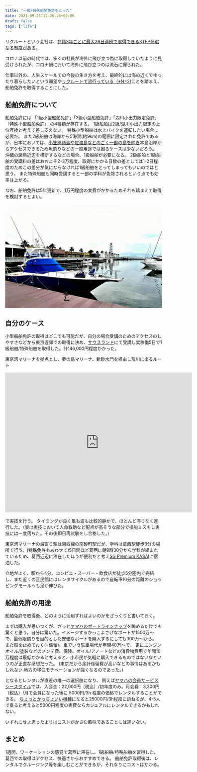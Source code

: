 ```yaml
---
title: "一級/特殊船舶免許をとった"
date: 2021-09-21T12:26:26+09:00
draft: false
tags: ["life"]
---
```



リクルートという会社は、[在籍3年ごとに最大28日連続で取得できるSTEP休暇なる制度がある](https://recruit-saiyo.jp/benefits/)。

<!--more-->

コロナ以前の時代では、多くの社員が海外に飛び立つ為に取得していたように見受けられたが、コロナ禍において海外に飛び立つのは流石に憚られた。

仕事以外の、人生スケールでの今後の生き方を考え、最終的には海の近くでゆったり暮らしたいという願望や[リクルートで流行っている（※N=2)](https://tondol.hatenablog.jp/entry/boat-license-in-numazu)ことを踏まえ、船舶免許を取得することにした。

## 船舶免許について

船舶免許には 「1級小型船舶免許」「2級小型船舶免許」「湖川小出力限定免許」「特殊小型船舶免許」 の4種類が存在する。
1級船舶は2級/湖川小出力限定の上位互換と考えて差し支えない。
特殊小型船舶は水上バイクを運転したい場合に必要だ。
また2級船舶は海岸から5海里(約9km)の範囲に限定された免許であるが、日本においては、[小笠原諸島や佐渡島などのごく一部の島を除き](https://jci.go.jp/areamap/heisuiengan.html)本島沿岸からアクセスできるため魚釣りなどの一般用途では困るケースは少ないだろう。
沖縄の諸島近辺を横断するなどの場合、1級船舶が必要になる。
2級船舶と1級船舶の受講料の差はおおよそ2-3万程度、取得にかかる日数の差としては1-2日程度のためこの差分が気にならなければ1級船舶をとってしまってもいいのではと思う。
また特殊船舶も同時受講すると一部の学科が免除されるという点でも効率は上がる。

なお、船舶免許は5年更新で、1万円程度の実費がかかるためそれも踏まえて取得を検討するとよい。

![小型船舶](senpaku.jpeg)

## 自分のケース
小型船舶免許の取得はどこでも可能だが、自分の場合受講のためのアクセスのしやすさなどから東京近郊での取得に決め、[サウスランド](https://www.southclub.net/)にて受講し実稼働5日で1級船舶/特殊船舶を取得した。計146,000円程度かかった。


東京湾マリーナを拠点とし、夢の島マリーナ、新砂水門を経由し荒川に出るルート

<iframe src="https://www.google.com/maps/embed?pb=!1m18!1m12!1m3!1d8000.75881122529!2d139.8279018113802!3d35.653159363845575!2m3!1f0!2f0!3f0!3m2!1i1024!2i768!4f13.1!3m3!1m2!1s0x60188843e573d2a1%3A0x2be7f036968badee!2z5p2x5Lqs5rm-44Oe44Oq44O844OK!5e0!3m2!1sja!2sjp!4v1632196594845!5m2!1sja!2sjp" width="600" height="450" style="border:0;" allowfullscreen="" loading="lazy"></iframe>

で実技を行う。
タイミングが良く風も波も比較的静かで、ほとんど滞りなく進行した。（実は実技において人命救助など配点が高そうな部分で操船ミスをし実技には一度落ちた。その後即日再試験をし合格した。)


東京湾マリーナの最寄り駅は東西線の南砂町駅だが、学科は葛西駅徒歩3分の場所で行う。(特殊免許もあわせて)5日間ほど葛西に朝9時30分から学科が組まれているため、葛西近辺に滞在したほうが便利だと考え[SG Premium KASAI](https://www.booking.com/hotel/jp/sg-premium-kasai-vacation-stay-44353v.ja.html)に宿泊した。

立地がよく、駅から4分、コンビニ・スーパー・飲食店が徒歩5分圏内で完結し、また近くの区民館にはレンタサイクルがあるので自転車10分の距離のショッピングモールへも足が伸びた。

## 船舶免許の用途

船舶免許を取得後、どのように活用すればよいのかをざっくりと書いておく。


まずは購入が思いつくが、ざっと[ヤマハのボートラインナップ](https://www.yamaha-motor.co.jp/marine/lineup/boat/)を眺めるだけでも驚くと思う。自分は驚いた。イメージするかっこよさげなボートが1500万〜で、最低限釣りを目的とした安価なボートを購入するにしても300万〜から。
また船を止めておく(=係留)、車でいう駐車場代が[年間40万〜](https://yumenoshima-marina.subaru-kougyou.jp/berth/fee.html)で、
更にエンジンオイル/塗装などのメンテ費、保険、オイル/アノードなどの消費物費用で年間10万程度は最低かかると考えると、小市民が気軽に購入できるものではないなというのが正直な感想だった。
(東京だから余計係留費が高いなどの事情はあるかもしれない.地方の移住モチベーションが強くなるのであった。)

となるとレンタルが直近の唯一の選択肢になり、
例えば[ヤマハの会員サービスシースタイル](https://sea-style.yamaha-motor.co.jp/system/)では、入会金：22,000円（税込）/初年度のみ。月会費：3,300円（税込）/月で会員になった後に 5000円/3h 程度の価格でレンタルすることができる。
[ちょっとかっちょいい機種](https://sea-style-m.yamaha-motor.co.jp/Lineup/Info/detail/boatmodelcd/173)になると25000円/3h程度に跳ねるが、4-5人で乗ると考えると5000円程度の実費ならカジュアルにレンタルできるかもしれない。

いずれにせよ思ったよりはコストがかさむ趣味であることには違いない。


## まとめ

1週間、ワーケーションの感覚で葛西に滞在し、1級船舶/特殊船舶を習得した。
葛西での取得はアクセス、快適さからおすすめできる。
船舶免許取得後は、レンタルでクルージング等を楽しむことができるが、それなりにコストはかかる。